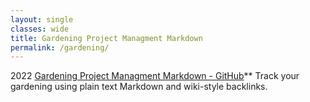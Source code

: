 ```yaml
---
layout: single
classes: wide
title: Gardening Project Managment Markdown
permalink: /gardening/
---
```

2022
[Gardening Project Managment Markdown - GitHub](https://github.com/CLSherrod/gardening-markdown)**
Track your gardening using plain text Markdown and wiki-style backlinks.